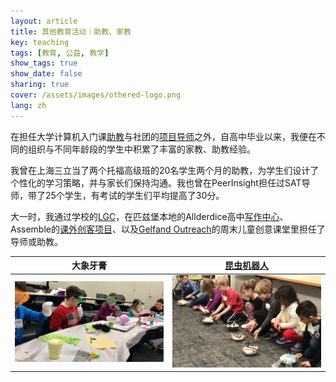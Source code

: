 ```yaml
---
layout: article
title: 其他教育活动｜助教、家教
key: teaching
tags: [教育, 公益, 教学]
show_tags: true
show_date: false
sharing: true
cover: /assets/images/othered-logo.png
lang: zh
---
```


在担任大学计算机入门课[助教][TA]与社团的[项目导师][PI]之外，自高中毕业以来，我便在不同的组织与不同年龄段的学生中积累了丰富的家教、助教经验。

<!--more-->

我曾在上海三立当了两个托福高级班的20名学生两个月的助教，为学生们设计了个性化的学习策略，并与家长们保持沟通。我也曾在PeerInsight担任过SAT导师，带了25个学生，有考试的学生们平均提高了30分。

大一时，我通过学校的[LGC]，在匹兹堡本地的Allderdice高中[写作中心][allderdice]、Assemble的[课外创客项目][assemble]、以及[Gelfand Outreach]的周末儿童创意课堂里担任了导师或助教。

| 大象牙膏 | [昆虫机器人][bug] |
| ---- | ---- |
| ![](/assets/images/lgc-elephant.jpg) | ![](/assets/images/lgc-bug.jpg) |


[TA]: /zh_activity/7-ta.html
[PI]: /zh_activity/2-cmoa.html
[LGC]: https://www.cmu.edu/gelfand/
[assemble]: http://assemblepgh.org/girls-maker-night/
[allderdice]: https://www.cmu.edu/gelfand/education/cmu-students/lgctutoring.html
[bug]: https://www.cmu.edu/gelfand/photo-gallery/index.html
[Gelfand Outreach]: https://www.cmu.edu/gelfand/gelfand-outreach/index.html